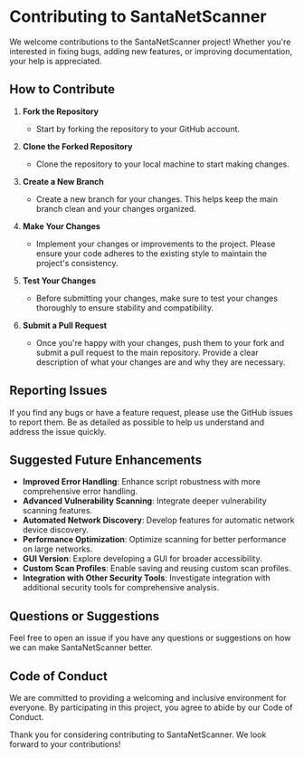 # Contributing to SantaNetScanner

We welcome contributions to the SantaNetScanner project! Whether you're interested in fixing bugs, adding new features, or improving documentation, your help is appreciated.

## How to Contribute

1. **Fork the Repository**
   - Start by forking the repository to your GitHub account.

2. **Clone the Forked Repository**
   - Clone the repository to your local machine to start making changes.

3. **Create a New Branch**
   - Create a new branch for your changes. This helps keep the main branch clean and your changes organized.

4. **Make Your Changes**
   - Implement your changes or improvements to the project. Please ensure your code adheres to the existing style to maintain the project's consistency.

5. **Test Your Changes**
   - Before submitting your changes, make sure to test your changes thoroughly to ensure stability and compatibility.

6. **Submit a Pull Request**
   - Once you're happy with your changes, push them to your fork and submit a pull request to the main repository. Provide a clear description of what your changes are and why they are necessary.

## Reporting Issues

If you find any bugs or have a feature request, please use the GitHub issues to report them. Be as detailed as possible to help us understand and address the issue quickly.

## Suggested Future Enhancements

- **Improved Error Handling**: Enhance script robustness with more comprehensive error handling.
- **Advanced Vulnerability Scanning**: Integrate deeper vulnerability scanning features.
- **Automated Network Discovery**: Develop features for automatic network device discovery.
- **Performance Optimization**: Optimize scanning for better performance on large networks.
- **GUI Version**: Explore developing a GUI for broader accessibility.
- **Custom Scan Profiles**: Enable saving and reusing custom scan profiles.
- **Integration with Other Security Tools**: Investigate integration with additional security tools for comprehensive analysis.

## Questions or Suggestions

Feel free to open an issue if you have any questions or suggestions on how we can make SantaNetScanner better.

## Code of Conduct

We are committed to providing a welcoming and inclusive environment for everyone. By participating in this project, you agree to abide by our Code of Conduct.

Thank you for considering contributing to SantaNetScanner. We look forward to your contributions!
